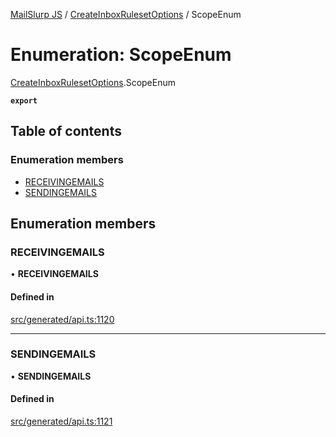 [MailSlurp JS](../README.md) / [CreateInboxRulesetOptions](../modules/CreateInboxRulesetOptions.md) / ScopeEnum

# Enumeration: ScopeEnum

[CreateInboxRulesetOptions](../modules/CreateInboxRulesetOptions.md).ScopeEnum

**`export`**

## Table of contents

### Enumeration members

- [RECEIVINGEMAILS](CreateInboxRulesetOptions.ScopeEnum.md#receivingemails)
- [SENDINGEMAILS](CreateInboxRulesetOptions.ScopeEnum.md#sendingemails)

## Enumeration members

### RECEIVINGEMAILS

• **RECEIVINGEMAILS**

#### Defined in

[src/generated/api.ts:1120](https://github.com/mailslurp/mailslurp-client/blob/6534d6f/src/generated/api.ts#L1120)

___

### SENDINGEMAILS

• **SENDINGEMAILS**

#### Defined in

[src/generated/api.ts:1121](https://github.com/mailslurp/mailslurp-client/blob/6534d6f/src/generated/api.ts#L1121)

